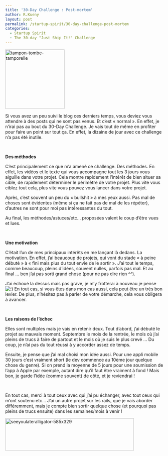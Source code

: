 ```yaml
---
title: '30-Day Challenge : Post-mortem'
author: R.Kueny
layout: post
permalink: /startup-spirit/30-day-challenge-post-mortem
categories:
  - Startup Spirit
  - The 30-day "Just Ship It!" Challenge
---
```

<img class="alignleft wp-image-2086" style="padding: 0 15px 0 0;" src="http://rkueny.fr/wp-content/uploads/2014/09/tampon-tombe-tamporelle.jpg" alt="tampon-tombe-tamporelle" width="189" height="189" />

Si vous avez un peu suivi le blog ces derniers temps, vous deviez vous attendre à des posts qui ne sont pas venus. Et c&rsquo;est &laquo;&nbsp;normal&nbsp;&raquo;. En effet, je n&rsquo;irai pas au bout du 30-Day Challenge. Je vais tout de même en profiter pour faire un point sur tout ça. En effet, la dizaine de jour avec ce challenge n&rsquo;a pas été inutile.

&nbsp;

**Des méthodes**

C&rsquo;est principalement ce que m&rsquo;a amené ce challenge. Des méthodes. En effet, les vidéos et le texte qui vous accompagne tout les 3 jours vous aiguille dans votre projet. Cela montre rapidement l&rsquo;intérêt de bien situer sa cible, de rapidement déterminer le périmètre de votre projet. Plus vite vous ciblez tout cela, plus vite vous pouvez vous lancer dans votre projet.

Après, c&rsquo;est souvent un peu du &laquo;&nbsp;bullshit&nbsp;&raquo; à mes yeux aussi. Pas mal de choses sont évidentes (même si ça ne fait pas de mal de les répéter), d&rsquo;autres ne sont pour moi pas intéressantes du tout.

Au final, les méthodes/astuces/etc&#8230; proposées valent le coup d&rsquo;être vues et lues.

&nbsp;

**Une motivation**

C&rsquo;était l&rsquo;un de mes principaux intérêts en me lançant là dedans. La motivation. En effet, j&rsquo;ai beaucoup de projets, qui vont du stade &laquo;&nbsp;à peine débuté&nbsp;&raquo; à &laquo;&nbsp;fini mais plus du tout envie de le sortir&nbsp;&raquo;. J&rsquo;ai tout le temps, comme beaucoup, pleins d&rsquo;idées, souvent nulles, parfois pas mal. Et au final &#8230; ben j&rsquo;ai pas sorti grand chose (pour ne pas dire rien ^^).

J&rsquo;ai échoué la dessus mais pas grave, je m&rsquo;y frotterai à nouveau je pense <img src="http://rkueny.fr/wp-includes/images/smilies/icon_smile.gif" alt=":)" class="wp-smiley" /> En tout cas, si vous êtes dans mon cas aussi, cela peut être un très bon levier. De plus, n&rsquo;hésitez pas à parler de votre démarche, cela vous obligera à avancer.

&nbsp;

**Les raisons de l&rsquo;échec**

Elles sont multiples mais je vais en retenir deux. Tout d&rsquo;abord, j&rsquo;ai débuté le projet au mauvais moment. Septembre le mois de la rentrée, le mois où j&rsquo;ai pleins de trucs à faire de partout et le mois où je suis le plus crevé &#8230; Du coup, je n&rsquo;ai pas du tout réussi à y accorder assez de temps.

Ensuite, je pense que j&rsquo;ai mal choisi mon idée aussi. Pour une appli mobile 30 jours c&rsquo;est vraiment short (le dev commence au 10ème jour quelque chose du genre). Si on prend la moyenne de 5 jours pour une soumission de l&rsquo;app à Apple par exemple, autant dire qu&rsquo;il faut être vraiment à fond ! Mais bon, je garde l&rsquo;idée (comme souvent) de côté, et je reviendrai !

&nbsp;

En tout cas, merci à tout ceux avec qui j&rsquo;ai pu échanger, avec tout ceux qui m&rsquo;ont soutenu etc&#8230; J&rsquo;ai un autre projet sur les rails, que je vais aborder différemment, mais je compte bien sortir quelque chose (et pourquoi pas pleins de trucs ensuite) dans les semaines/mois à venir !

<img class="aligncenter wp-image-2092 size-full" src="http://rkueny.fr/wp-content/uploads/2014/09/seeyoulateralligator-585x329.png" alt="seeyoulateralligator-585x329" width="410" height="103" />